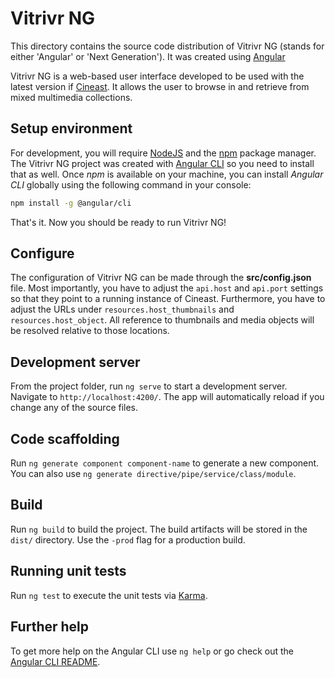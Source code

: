 # Vitrivr NG

This directory contains the source code distribution of Vitrivr NG (stands for either 'Angular' or 'Next Generation'). It was created using [Angular](https://angular.io/)

Vitrivr NG is a web-based user interface developed to be used with the latest version if [Cineast](https://github.com/vitrivr/cineast). It allows the user to browse in and retrieve from mixed multimedia collections.

## Setup environment
For development, you will require [NodeJS](https://nodejs.org) and the [npm](https://www.npmjs.com/) package manager. The Vitrivr NG project was created with [Angular CLI](https://cli.angular.io) so you need to install that as well. Once *npm* is available on your machine, you can install *Angular CLI* globally using the following command in your console:

```bash
npm install -g @angular/cli
```

That's it. Now you should be ready to run Vitrivr NG!

## Configure
The configuration of Vitrivr NG can be made through the **src/config.json** file. Most importantly, you have to adjust the `api.host` and `api.port` settings so that they point to a running instance of Cineast. Furthermore, you have to adjust the URLs under `resources.host_thumbnails` and `resources.host_object`. All reference to thumbnails and media objects will be resolved relative to those locations.

## Development server

From the project folder, run `ng serve` to start a development server. Navigate to `http://localhost:4200/`. The app will automatically reload if you change any of the source files.

## Code scaffolding

Run `ng generate component component-name` to generate a new component. You can also use `ng generate directive/pipe/service/class/module`.

## Build

Run `ng build` to build the project. The build artifacts will be stored in the `dist/` directory. Use the `-prod` flag for a production build.

## Running unit tests

Run `ng test` to execute the unit tests via [Karma](https://karma-runner.github.io).

## Further help

To get more help on the Angular CLI use `ng help` or go check out the [Angular CLI README](https://github.com/angular/angular-cli/blob/master/README.md).
